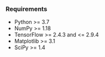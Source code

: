 




### Requirements

- Python >= 3.7  
- NumPy >= 1.18  
- TensorFlow >= 2.4.3 and <= 2.9.4  
- Matplotlib >= 3.1  
- SciPy >= 1.4
